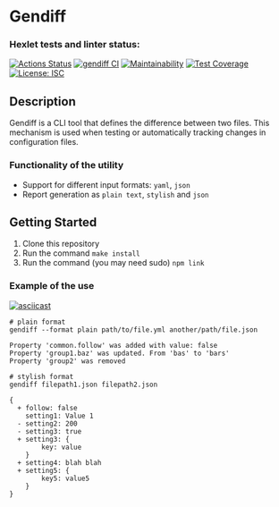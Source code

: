 # Gendiff

### Hexlet tests and linter status:
[![Actions Status](https://github.com/NiyazGaripov/frontend-project-46/workflows/hexlet-check/badge.svg)](https://github.com/NiyazGaripov/frontend-project-46/actions/workflows/hexlet-check.yml)
[![gendiff CI](https://github.com/NiyazGaripov/frontend-project-46/workflows/gendiff%20CI/badge.svg)](https://github.com/NiyazGaripov/frontend-project-46/actions/workflows/gendiff.yml)
[![Maintainability](https://api.codeclimate.com/v1/badges/06137b0a48bf04a0ca6b/maintainability)](https://codeclimate.com/github/NiyazGaripov/frontend-project-46/maintainability)
[![Test Coverage](https://api.codeclimate.com/v1/badges/06137b0a48bf04a0ca6b/test_coverage)](https://codeclimate.com/github/NiyazGaripov/frontend-project-46/test_coverage)
[![License: ISC](https://img.shields.io/badge/License-ISC-blue.svg)](https://opensource.org/licenses/ISC)


## Description
Gendiff is a CLI tool that defines the difference between two files. This mechanism is used when testing or automatically tracking changes in configuration files.

### Functionality of the utility
- Support for different input formats: `yaml`, `json`
- Report generation as `plain text`, `stylish` and `json`

## Getting Started
1. Clone this repository
2. Run the command `make install`
3. Run the command (you may need sudo) `npm link`

### Example of the use

[![asciicast](https://asciinema.org/a/PKWowEUzH1ZNK7UrlkcrXqeMN.svg)](https://asciinema.org/a/PKWowEUzH1ZNK7UrlkcrXqeMN)
```
# plain format
gendiff --format plain path/to/file.yml another/path/file.json

Property 'common.follow' was added with value: false
Property 'group1.baz' was updated. From 'bas' to 'bars'
Property 'group2' was removed

# stylish format
gendiff filepath1.json filepath2.json

{
  + follow: false
    setting1: Value 1
  - setting2: 200
  - setting3: true
  + setting3: {
        key: value
    }
  + setting4: blah blah
  + setting5: {
        key5: value5
    }
}
```
